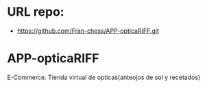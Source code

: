 # URL repo: 
* https://github.com/Fran-chess/APP-opticaRIFF.git


# APP-opticaRIFF
E-Commerce. Tienda virtual de opticas(anteojos de sol y recetados)

